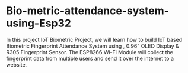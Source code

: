 # Bio-metric-attendance-system-using-Esp32
In this project IoT Biometric Project, we will learn how to build IoT based Biometric Fingerprint Attendance System using , 0.96” OLED Display &amp; R305 Fingerprint Sensor. The ESP8266 Wi-Fi Module will collect the fingerprint data from multiple users and send it over the internet to a website.
